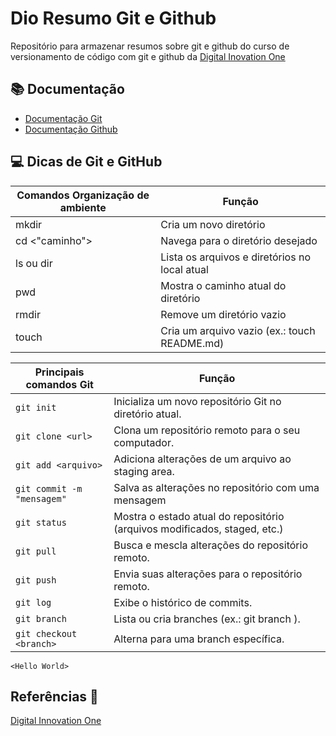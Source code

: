 # Dio Resumo Git e Github

Repositório para armazenar resumos sobre git e github do curso de versionamento de código com git e github da [Digital Inovation One](https://www.dio.me/en)

## 📚 Documentação
- [Documentação Git](https://git-scm.com/doc)
- [Documentação Github](https://docs.github.com/)

## 💻 Dicas de Git e GitHub

| Comandos Organização de ambiente | Função |
|----------------------------------|--------|
|mkdir <nome>   | Cria um novo diretório|
|cd <"caminho"> | Navega para o diretório desejado        |
|ls ou dir      | Lista os arquivos e diretórios no local atual  |
|pwd            | Mostra o caminho atual do diretório       |
|rmdir <nome>   | Remove um diretório vazio|
|touch <arquivo>| Cria um arquivo vazio (ex.: touch README.md)|

| Principais comandos Git| Função|
|------------------------|-------|
|`git init`| Inicializa um novo repositório Git no diretório atual.|
|`git clone <url>`| Clona um repositório remoto para o seu computador.|
|`git add <arquivo>`| Adiciona alterações de um arquivo ao staging area.|
|`git commit -m "mensagem"`| Salva as alterações no repositório com uma mensagem|
|`git status`| Mostra o estado atual do repositório (arquivos modificados, staged, etc.)|
|`git pull`| Busca e mescla alterações do repositório remoto.|
|`git push`| Envia suas alterações para o repositório remoto.|
|`git log`| Exibe o histórico de commits.|
|`git branch`| Lista ou cria branches (ex.: git branch <nome>).|
|`git checkout <branch>`| Alterna para uma branch específica.|


`
<Hello World>
`

## Referências 🔎
[Digital Innovation One](https://www.dio.me/en)
